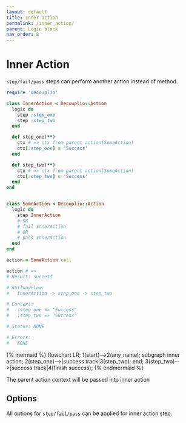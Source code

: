 ```yaml
---
layout: default
title: Inner action
permalink: /inner_action/
parent: Logic block
nav_order: 8
---
```


# Inner Action

`step/fail/pass` steps can perform another action instead of method.

```ruby
require 'decouplio'

class InnerAction < Decouplio::Action
  logic do
    step :step_one
    step :step_two
  end

  def step_one(**)
    ctx # => ctx from parent action(SomeAction)
    ctx[:step_one] = 'Success'
  end

  def step_two(**)
    ctx # => ctx from parent action(SomeAction)
    ctx[:step_two] = 'Success'
  end
end


class SomeAction < Decouplio::Action
  logic do
    step InnerAction
    # OR
    # fail InnerAction
    # OR
    # pass InnerAction
  end
end

action = SomeAction.call

action # =>
# Result: success

# RailwayFlow:
#   InnerAction -> step_one -> step_two

# Context:
#   :step_one => "Success"
#   :step_two => "Success"

# Status: NONE

# Errors:
#   NONE
```

{% mermaid %}
  flowchart LR;
      1(start)-->2(any_name);
      subgraph inner action;
      2(step_one)-->|success track|3(step_two);
      end;
      3(step_two)-->|success track|4(finish success);
{% endmermaid %}

The parent action context will be passed into inner action

## Options
All options for `step/fail/pass` can be applied for inner action step.
